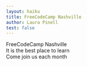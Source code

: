 ```yaml
---
layout: haiku
title: FreeCodeCamp Nashville
author: Laura Pinell
test: false
---
```


FreeCodeCamp Nashville<br>
It is the best place to learn<br>
Come join us each month<br>
